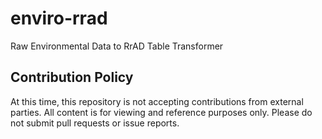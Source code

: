 # enviro-rrad
Raw Environmental Data to RrAD Table Transformer

## Contribution Policy

At this time, this repository is not accepting contributions from external parties. All content is for viewing and reference purposes only. Please do not submit pull requests or issue reports.

